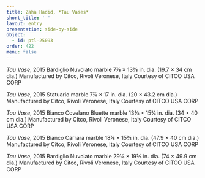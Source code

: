 ```yaml
---
title: Zaha Hadid, *Tau Vases*
short_title: ' '
layout: entry
presentation: side-by-side
object:
  - id: ptl-25093
order: 422
menu: false
---
```


*Tau Vase*, 2015
Bardiglio Nuvolato marble
7⅞ × 13⅜ in. dia. (19.7 × 34 cm dia.)
Manufactured by Citco, Rivoli Veronese, Italy
Courtesy of CITCO USA CORP

*Tau Vase*, 2015
Statuario marble
7⅞ × 17 in. dia. (20 × 43.2 cm dia.)
Manufactured by Citco, Rivoli Veronese, Italy
Courtesy of CITCO USA CORP

*Tau Vase*, 2015
Bianco Covelano Bluette marble
13⅜ × 15¾ in. dia. (34 × 40 cm dia.)
Manufactured by Citco, Rivoli Veronese, Italy
Courtesy of CITCO USA CORP

*Tau Vase*, 2015
Bianco Carrara marble
18⅞ × 15¾ in. dia. (47.9 × 40 cm dia.)
Manufactured by Citco, Rivoli Veronese, Italy
Courtesy of CITCO USA CORP

*Tau Vase*, 2015
Bardiglio Nuvolato marble
29⅛ × 19⅝ in. dia. (74 × 49.9 cm dia.)
Manufactured by Citco, Rivoli Veronese, Italy
Courtesy of CITCO USA CORP

